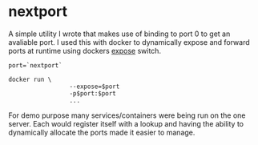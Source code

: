 nextport
========

A simple utility I wrote that makes use of binding to port 0 to get an
avaliable port. I used this with docker to dynamically expose and forward ports 
at runtime using dockers [expose](https://docs.docker.com/reference/run/#expose-incoming-ports) switch.

```
port=`nextport`

docker run \
				 --expose=$port
				 -p$port:$port
				 ...
```

For demo purpose many services/containers were being run on the one server. Each
would register itself with a lookup and having the ability to dynamically allocate
the ports made it easier to manage.

